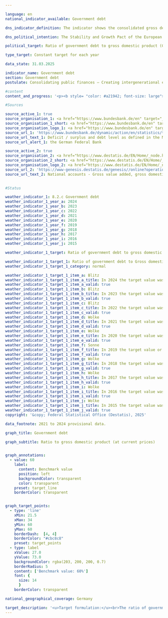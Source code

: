 ```yaml
---

language: en        
national_indicator_available: Government debt        

dns_indicator_definition: The indicator shows the consolidated gross debt of the government (in accordance with the Maastricht Treaty) in relation to gross domestic product (GDP) in current prices (in %). The indicator serves as a measure of government debt.        

dns_political_intention: The Stability and Growth Pact of the European Union (EU) sets the reference value for the maximum debt ratio at 60% of gross domestic product (GDP).        

political_target: Ratio of government debt to gross domestic product (GDP) must not exceed 60%; To be maintained until 2030        

type_target: Constant target for each year        

data_state: 31.03.2025        

indicator_name: Government debt        
section: Government debt        
postulate: Consolidating public finances – Creating intergenerational equity        

#content         
content_and_progress: '<p><b style= "color: #a21942; font-size: large">8.2.c Government debt</b><br><br>In Germany, government debt is determined twice annually by the Deutsche Bundesbank in accordance with the provisions of the Maastricht Treaty, based on calculations by the Federal Statistical Office. The Gross Domestic Product (GDP) at current prices is calculated by the Federal Statistical Office within the framework of the national accounts. The debt-to-GDP ratio is influenced both by the fiscal position of the government and by economic development. With constant levels of government debt, the debt ratio decreases more rapidly as GDP growth accelerates. Conversely, the debt ratio may increase even if absolute debt levels decline, provided GDP falls more sharply in the same period. Implicit government debt&nbsp;–&nbsp;that is, future but not yet realised state obligations&nbsp;–&nbsp;is not taken into account.<br><br>Germany’s debt-to-GDP ratio remained above the reference value defined by the European Union (EU) from 2003&nbsp;until 2018. Following fiscal consolidation, the ratio decreased from 67.1% in 2005&nbsp;to 63.7% in 2007, but then rose to a peak of 81.0% by 2010, primarily due to the financial and economic crisis. From 2012&nbsp;onwards, the ratio steadily declined, falling below the Maastricht reference value of 60% in 2019&nbsp;for the first time since 2002, reaching 58.7%. However, due to the COVID-19&nbsp;pandemic, the ratio rose again sharply, reaching 68.1% in 2021. According to preliminary calculations, it stood at 62.5% in the current reporting year, 2024.<br><br>In a European comparison, fifteen EU Member States remained below the 60% reference value in 2024. The EU average for the debt ratio stood at 81.0%. The highest ratios were recorded in Greece (153.6%) and Italy (135.3%), while Estonia reported the lowest debt-to-GDP ratio at 23.6%.<br><br>While the consolidated debt of general government in Germany had been rising continuously since 1991, it declined for the first time in 2013&nbsp;and continued to fall from 2015&nbsp;onwards. In 2019, consolidated debt of the general public budget amounted to 2,076&nbsp;billion euros. As a result of the COVID-19&nbsp;pandemic and the war of aggression against Ukraine, this figure increased to 2,689&nbsp;billion euros by 2024, reaching its highest level since 1991. In per capita terms, this corresponded to approximately 31,740&nbsp;euros in 2024, compared to 7,765&nbsp;euros in 1991. Non-consolidated debt amounted to 2,728&nbsp;billion euros in 2024. Of this, 69.4% was attributable to the federal government, 23.4% to the Länder, 7.1% to municipalities, and 0.1% to the social security funds.<br><br>On the asset side of the government balance sheet, government debt is offset by tangible and financial assets. According to the balance sheets compiled by the Federal Statistical Office, tangible fixed assets had a (net) value of 2,022&nbsp;euros billion in 2023. The largest asset category comprised buildings such as roads, schools, and public infrastructure, with a value of 1,709&nbsp;billion euros. Financial assets totalled 1,546&nbsp;billion euros in 2023, with securities representing the largest share (53.6%) within this category.</p>'                

#Sources        

source_active_1: true
source_organisation_1: <a href="https://www.bundesbank.de/en" target="_blank" onclick="return confirm_alert('the German Federal Bank', 'En')">German Federal Bank</a>
source_organisation_1_short: <a href="https://www.bundesbank.de/en" target="_blank" onclick="return confirm_alert('the German Federal Bank', 'En')">German Federal Bank</a>
source_organisation_logo_1: <a href="https://www.bundesbank.de/en" target="_blank" onclick="return confirm_alert('the German Federal Bank', 'En')"><img src="https://dns-indikatoren.de/public/OrgImgEn/bundesbank.png" alt="German Federal Bank" title=" Click here to visit the homepage of the organizationGerman Federal Bank" style="height:60px; width:148px; border:transparent"/></a>
source_url_1: 'https://www.bundesbank.de/dynamic/action/en/statistics/time-series-databases/time-series-databases/743796/743796?treeAnchor=FINANZEN&statisticType=BBK_ITS'
source_url_text_1: Deficit / surplus and debt level as defined in the Maastricht Treaty/Germany/Debt level/Debt by category/instrument
source_url_alert_1: the German Federal Bank

source_active_2: true
source_organisation_2: <a href="https://www.destatis.de/EN/Home/_node.html" target="_blank">Federal Statistical Office</a>
source_organisation_2_short: <a href="https://www.destatis.de/EN/Home/_node.html" target="_blank">Federal Statistical Office</a>
source_organisation_logo_2: <a href="https://www.destatis.de/EN/Home/_node.html" target="_blank"><img src="https://dns-indikatoren.de/public/OrgImgEn/destatis.png" alt="Federal Statistical Office" title=" Click here to visit the homepage of the organizationFederal Statistical Office" style="height:60px; width:148px; border:transparent"/></a>
source_url_2: 'https://www-genesis.destatis.de/genesis//online?operation=table&code=81000-0001&bypass=true&levelindex=1&levelid=1660802268437&language=en'
source_url_text_2: National accounts - Gross value added, gross domestic product – GENESIS online 81000-0001
        

#Status        

weather_indicator_1: 8.2.c Government debt
weather_indicator_1_year_a: 2024
weather_indicator_1_year_b: 2023
weather_indicator_1_year_c: 2022
weather_indicator_1_year_d: 2021
weather_indicator_1_year_e: 2020
weather_indicator_1_year_f: 2019
weather_indicator_1_year_g: 2018
weather_indicator_1_year_h: 2017
weather_indicator_1_year_i: 2016
weather_indicator_1_year_j: 2015

weather_indicator_1_target: Ratio of government debt to gross domestic product (GDP) must not exceed 60 per cent; To be maintained until 2030

weather_indicator_1_target_1: Ratio of government debt to Gross domestic product (GDP) must not exceed 0%, To be maintained until 2030
weather_indicator_1_target_1_category: normal

weather_indicator_1_target_1_item_a: Blitz
weather_indicator_1_target_1_item_a_title: In 2024 the target value was missed and the indicator had not moved towards the target on average over the previous changes.
weather_indicator_1_target_1_item_a_valid: true
weather_indicator_1_target_1_item_b: Blitz
weather_indicator_1_target_1_item_b_title: In 2023 the target value was missed and the indicator had not moved towards the target on average over the previous changes.
weather_indicator_1_target_1_item_b_valid: true
weather_indicator_1_target_1_item_c: Blitz
weather_indicator_1_target_1_item_c_title: In 2022 the target value was missed and the indicator had not moved towards the target on average over the previous changes.
weather_indicator_1_target_1_item_c_valid: true
weather_indicator_1_target_1_item_d: Wolke
weather_indicator_1_target_1_item_d_title: In 2021 the target value was not reached, but the average development pointed in the desired direction.
weather_indicator_1_target_1_item_d_valid: true
weather_indicator_1_target_1_item_e: Wolke
weather_indicator_1_target_1_item_e_title: In 2020 the target value was not reached, but the average development pointed in the desired direction.
weather_indicator_1_target_1_item_e_valid: true
weather_indicator_1_target_1_item_f: Sonne
weather_indicator_1_target_1_item_f_title: In 2019 the target value or a better value was achieved and the average change did not point in the direction of deterioration.
weather_indicator_1_target_1_item_f_valid: true
weather_indicator_1_target_1_item_g: Wolke
weather_indicator_1_target_1_item_g_title: In 2018 the target value was not reached, but the average development pointed in the desired direction.
weather_indicator_1_target_1_item_g_valid: true
weather_indicator_1_target_1_item_h: Wolke
weather_indicator_1_target_1_item_h_title: In 2017 the target value was not reached, but the average development pointed in the desired direction.
weather_indicator_1_target_1_item_h_valid: true
weather_indicator_1_target_1_item_i: Wolke
weather_indicator_1_target_1_item_i_title: In 2016 the target value was not reached, but the average development pointed in the desired direction.
weather_indicator_1_target_1_item_i_valid: true
weather_indicator_1_target_1_item_j: Wolke
weather_indicator_1_target_1_item_j_title: In 2015 the target value was not reached, but the average development pointed in the desired direction.
weather_indicator_1_target_1_item_j_valid: true        
copyright: '&copy; Federal Statistical Office (Destatis), 2025'        

data_footnote: 2021 to 2024 provisional data.        

graph_title: Government debt        

graph_subtitle: Ratio to gross domestic product (at current prices)        


graph_annotations:
  - value: 60
    label:
      content: Benchmark value
      position: left
      backgroundColor: transparent
      color: transparent
    preset: target_line
    borderColor: transparent        


graph_target_points:
  - type: 'line'
    xMin: 21.5
    xMax: 34
    yMin: 60
    yMax: 60
    borderDash:  [4, 4]
    borderColor: "#cbc8c8"
    preset: target_points
  - type: label
    xValue: 27.0
    yValue: 73.0
    backgroundColor: rgba(203, 200, 200, 0.7)
    borderRadius: 5
    content: ['Benchmark value: 60%']
    font: {
      size: 14
      }
    borderColor: transparent                

national_geographical_coverage: Germany        

target_description: '<u>Target formulation:</u><br>The ratio of government debt to gross domestic product should not exceed 60% each year.<br><br><u>Assessment:</u><br>• According to the target formulation, indicator 8.2.c exceeded the politically defined target in 2024. Furthermore, the average trend from 2019&nbsp;to 2024&nbsp;points to a further increase. Indicator 8.2.c is therefore assessed as <b>thunderstorm</b> for 2024.<br><br><u>Data status at time of assessment:</u><br>31/03/2025<br><br><a href="https://dns-indikatoren.de/en/status"><img src="https://sdg-indikatoren.de/public/Wettersymbole/Blitz.png" title="In 2024&nbsp;the target value was missed and the indicator had not moved towards the target on average over the previous changes." alt="Weathersymbol: Thuder strom"/></a>'        
---
```



